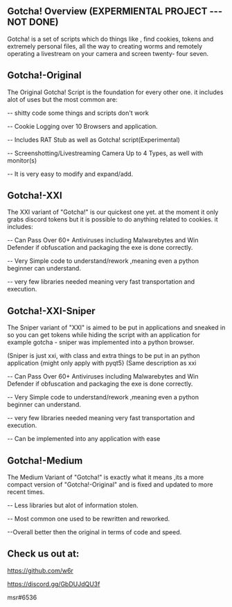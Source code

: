 Gotcha! Overview (EXPERMIENTAL PROJECT --- NOT DONE)
----------------
Gotcha! is a set of scripts which do things like , find cookies, tokens and extremely personal files, all the way to creating worms and remotely operating a livestream on your camera and screen twenty- four seven.

Gotcha!-Original
----------------
The Original Gotcha! Script is the foundation for every other one.
it includes alot of uses but the most common are:

-- shitty code some things and scripts don't work

-- Cookie Logging over 10 Browsers and application.

-- Includes RAT Stub as well as Gotcha! script(Experimental)

-- Screenshotting/Livestreaming Camera Up to 4 Types, as well with monitor(s)

-- It is very easy to modify and expand/add.

Gotcha!-XXI
-----------
The XXI variant of "Gotcha!" is our quickest one yet. at the moment it only grabs discord tokens but it is possible to do anything related to cookies.
it includes:

-- Can Pass Over 60+ Antiviruses including Malwarebytes and Win Defender if obfuscation and packaging the exe is done correctly.

-- Very Simple code to understand/rework ,meaning even a python beginner can understand.

-- very few libraries needed meaning very fast transportation and execution.


Gotcha!-XXI-Sniper
-----------
The Sniper variant of "XXI" is aimed to be put in applications and sneaked in so you can get tokens while hiding the script with an application for example gotcha - sniper was implemented into a python browser.

(Sniper is just xxi, with class and extra things to be put in an python application {might only apply with pyqt5}
(Same description as xxi

-- Can Pass Over 60+ Antiviruses including Malwarebytes and Win Defender if obfuscation and packaging the exe is done correctly.

-- Very Simple code to understand/rework ,meaning even a python beginner can understand.

-- very few libraries needed meaning very fast transportation and execution.

-- Can be implemented into any application with ease


Gotcha!-Medium
---------------
The Medium Variant of "Gotcha!" is exactly what it means ,its a more compact version of "Gotcha!-Original" and is fixed and updated to more recent times.

-- Less libraries but alot of information stolen.

-- Most common one used to be rewritten and reworked.

--Overall better then the original in terms of code and speed.


Check us out at:
---------------

https://github.com/w6r

https://discord.gg/GbDUJdQU3f

msr#6536
